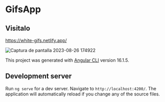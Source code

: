# GifsApp

## Visitalo
https://white-gifs.netlify.app/

![Captura de pantalla 2023-08-26 174922](https://github.com/MartinAlexanderFloresTorres/gifs-angular/assets/91045865/fd295605-368c-4156-aa67-6b1edf38efef)


This project was generated with [Angular CLI](https://github.com/angular/angular-cli) version 16.1.5.

## Development server

Run `ng serve` for a dev server. Navigate to `http://localhost:4200/`. The application will automatically reload if you change any of the source files.
